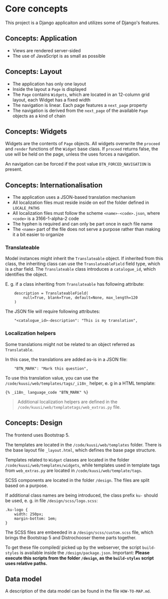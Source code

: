 # Core concepts

This project is a Django applicaiton and utilizes some of Django's features.

## Concepts: Application

- Views are rendered server-sided
- The use of JavaScript is as small as possible

## Concepts: Layout

- The application has only one layout
- Inside the layout a `Page` is displayed
- The `Page` contains `Widgets`, which are located in an 12-column grid layout, each Widget has a fixed width
- The navigation is linear. Each page features a `next_page` property
- The navigation is derived from the `next_page` of the available `Page` objects as a kind of chain

## Concepts: Widgets

Widgets are the contents of `Page` objects. All widgets overwrite the `proceed` and `render` functions of the `Widget` base class. If `proceed` returns false, the use will be held on the page, unless the uses forces a navigation.

An navigation can be forced if the post value `BTN_FORCED_NAVIGATION` is present.

## Concepts: Internationalisation

- The application uses a JSON-based translation mechanism
- All localization files must reside inside on eof the folder defined in `LOCALE_PATHS`
- All localization files must follow the scheme `<name>-<code>.json`, where `<code>` is a 3166-1-alpha-2 code
- The hyphen is required and can only be part once in each file name
- The `<name>` part of the file does not serve a purpose rather than making it a bit easier to organize

### Translateable

Model instances might inherit the `Translateable` object. If inherited from this class, the inheriting class can use the `TranslateableField` field type, which is a char field. The `Translateable` class introduces a `catalogue_id`, which identifies the object.

E. g. if a class inheriting from `Translateable` has following attribute:

```
    description = TranslateableField(
        null=True, blank=True, default=None, max_length=120
    )
```

The JSON file will require following attributes:

```
    "<catalogue_id>-description": "This is my translation",
```

### Localization helpers

Some translations might not be related to an object referred as `Translatable`. 

In this case, the translations are added as-is in a JSON file:

```
    "BTN_MARK": "Mark this question",
```

To use this translation value, you can use the `/code/kuusi/web/templates/tags/_i18n_` helper, e. g in a HTML template:

```
{% _i18n_ language_code "BTN_MARK" %}
```

> Additional localization helpers are defined in the `/code/kuusi/web/templatetags/web_extras.py` file.

## Concepts: Design

The frontend uses Bootstrap 5.

The templates are located in the `/code/kuusi/web/templates` folder. There is the base layout file `_layout.html`, which defines the base page structure.

Templates related to `Widget` classes are located in the folder `/code/kuusi/web/templates/widgets`, while templates used in template tags from `web_extras.py` are located in `/code/kuusi/web/template/tags`.

SCSS components are located in the folder `/design`. The files are split based on a purpose.

If additional class names are being introduced, the class prefix `ku-` should be used, e. g. in file `/design/scss/logo.scss`:

```
.ku-logo {
    width: 250px;
    margin-bottom: 1em;
}
```

The SCSS files are embeeded in a `/design/scss/custom.scss` file, which brings the Bootstrap 5 and Distrochooser theme parts together.

To get these file compiled/ picked up by the webserver, the script `build-styles` is available inside the `/design/package.json`. Important: **Please execute this scripts from the folder `/design`, as the `build-styles` script uses relative paths.**

## Data model

A description of the data model can be found in the file `HOW-TO-MAP.md`.

